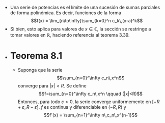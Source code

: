- Una serie de potencias es el límite de una sucesión de sumas parciales de forma polinómica. Es decir, funciones de la forma
  $$f(x) = \lim_{n\to\infty}\sum_{k=0}^n c_k\,(x-a)^k$$
- Si bien, esto aplica para valores de $x\in\mathbb{C}$, la sección se restringe a tomar valores en $\mathbb{R}$, haciendo referencia al teorema 3.39.
- # Teorema 8.1
	- Suponga que la serie
	  $$\sum_{n=0}^\infty c_n\,x^n$$
	  converge para $|x|<R$. Se define
	  $$f=\sum_{n=0}^\infty c_n\,x^n \qquad (|x|<R)$$
	  Entonces, para todo $\varepsilon>0$, la serie converge uniformemente en $[-R + \varepsilon, R - \varepsilon]$. $f$ es continua y diferenciable en $(-R,R)$ y
	  $$f'(x) = \sum_{n=1}^\infty n\,c_n\,x^{n-1}$$